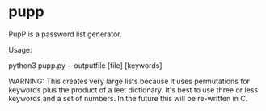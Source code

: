# pupp
PupP is a password list generator.

Usage:

python3 pupp.py --outputfile [file] [keywords]

WARNING: This creates very large lists because it uses permutations for keywords plus the product of a leet dictionary. It's best to use three or less keywords and a set of numbers. In the future this will be re-written in C.
